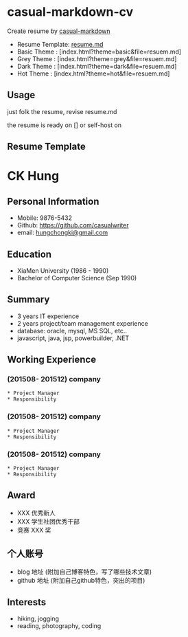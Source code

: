 # casual-markdown-cv

Create resume by [casual-markdown](https://github.com/casualwriter/casual-markdown)

* Resume Template: [resume.md](resume.md)
* Basic Theme : [index.html?theme=basic&file=resuem.md]
* Grey Theme : [index.html?theme=grey&file=resuem.md]
* Dark Theme : [index.html?theme=dark&file=resuem.md]
* Hot Theme : [index.html?theme=hot&file=resuem.md]

## Usage

just folk the resume, revise resume.md

the resume is ready on []
or self-host on []()

## Resume Template

# CK Hung 

## Personal Information

* Mobile: 9876-5432
* Github: https://github.com/casualwriter
* email: hungchongki@gmail.com

## Education

* XiaMen University (1986 - 1990)
* Bachelor of Computer Science (Sep 1990)

## Summary

* 3 years IT experience
* 2 years project/team management experience
* database: oracle, mysql, MS SQL, etc..
* javascript, java, jsp, powerbuilder, .NET

## Working Experience

### (201508- 201512) company

    * Project Manager
    * Responsibility

### (201508- 201512) company

    * Project Manager
    * Responsibility

### (201508- 201512) company

    * Project Manager
    * Responsibility

## Award
* XXX 优秀新人
* XXX 学生社团优秀干部
* 竞赛 XXX 奖

## 个人账号 
* blog 地址 (附加自己博客特色，写了哪些技术文章)
* github 地址 (附加自己github特色，突出的项目)

## Interests

* hiking, jogging
* reading, photography, coding





